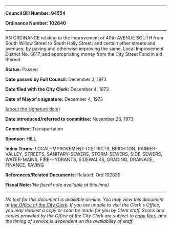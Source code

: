 

********

**Council Bill Number: 94554**
   
**Ordinance Number: 102840**
********

 AN ORDINANCE relating to the improvement of 40th AVENUE SOUTH from South Willow Street to South Holly Street; and certain other streets and avenues; by paving and otherwise improving the same, Local Improvement District No. 6617, and appropriating money from the City Street Fund in aid thereof.

**Status:** Passed
   
**Date passed by Full Council:** December 3, 1973
   
**Date filed with the City Clerk:** December 4, 1973
   
**Date of Mayor's signature:** December 4, 1973
   
[(about the signature date)](/~public/approvaldate.htm)
   
   
   
**Date introduced/referred to committee:** November 26, 1973
   
**Committee:** Transportation
   
**Sponsor:** HILL
   
   
**Index Terms:** LOCAL-IMPROVEMENT-DISTRICTS, BRIGHTON, RAINIER-VALLEY, STREETS, SANITARY-SEWERS, STORM-SEWERS, SIDE-SEWERS, WATER-MAINS, FIRE-HYDRANTS, SIDEWALKS, GRADING, DRAINAGE, FINANCE, PAVING

**References/Related Documents:** Related: Ord 102839

**Fiscal Note:**_(No fiscal note available at this time)_
********

_No text for this document is available on-line. You may view this document at [the Office of the City Clerk](http://www.seattle.gov/leg/clerk/contactUs.htm). If you are unable to visit the Clerk's Office, you may request a copy or scan be made for you by Clerk staff. Scans and copies provided by the Office of the City Clerk are subject to [copy fees](http://clerk.seattle.gov/~public/clerkfees.htm), and the timing of service is dependent on the availability of staff._

